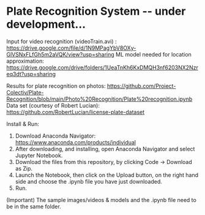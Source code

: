 # Plate Recognition System -- under development...

Input for video recognition (videoTrain.avi) : https://drive.google.com/file/d/1N9MPagYbV8OXy-GlVSNxFLfGh5m2aVQK/view?usp=sharing
ML model needed for location approximation: https://drive.google.com/drive/folders/1UeaTnKh6KxDMQH3nf6203NX2Nzreq3dt?usp=sharing


Results for plate recognition on photos: https://github.com/Proiect-Colectiv/Plate-Recognition/blob/main/Photo%20Recognition/Plate%20recognition.ipynb
Data set (courtesy of Robert Lucian): https://github.com/RobertLucian/license-plate-dataset

Install & Run:
  1. Download Anaconda Navigator: https://www.anaconda.com/products/individual
  2. After downloading, and installing, open Anaconda Navigator and select Jupyter Notebook.
  3. Download the files from this repository, by clicking Code -> Download as Zip.
  4. Launch the Notebook, then click on the Upload button, on the right hand side and choose the .ipynb file you have just downloaded.
  5. Run.
  
(Important) The sample images/videos & models and the .ipynb file need to be in the same folder.
